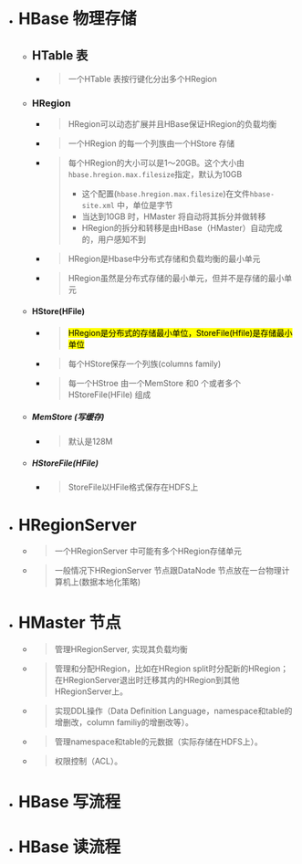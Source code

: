 

- # HBase 物理存储
    - ## HTable 表
        - > 一个HTable 表按行键化分出多个HRegion 
    - ### HRegion
        - > HRegion可以动态扩展并且HBase保证HRegion的负载均衡
        - > 一个HRegion 的每一个列族由一个HStore 存储
        - > 每个HRegion的大小可以是1～20GB。这个大小由`hbase.hregion.max.filesize`指定，默认为10GB
            > - 这个配置(`hbase.hregion.max.filesize`)在文件`hbase-site.xml` 中，单位是字节
            > - 当达到10GB 时，HMaster 将自动将其拆分并做转移
            > - HRegion的拆分和转移是由HBase（HMaster）自动完成的，用户感知不到
        - > HRegion是Hbase中分布式存储和负载均衡的最小单元
        - > HRegion虽然是分布式存储的最小单元，但并不是存储的最小单元
    - #### HStore(HFile)
        - > <mark>HRegion是分布式的存储最小单位，StoreFile(Hfile)是存储最小单位</mark>
        - > 每个HStore保存一个列族(columns family)
        - > 每一个HStroe 由一个MemStore 和0 个或者多个HStoreFile(HFile) 组成
    - ##### MemStore (写缓存)
        - > 默认是128M
    - ##### HStoreFile(HFile)
        - > StoreFile以HFile格式保存在HDFS上

- # HRegionServer
    - > 一个HRegionServer 中可能有多个HRegion存储单元
    - > 一般情况下HRegionServer 节点跟DataNode 节点放在一台物理计算机上(数据本地化策略)


- # HMaster 节点
    - > 管理HRegionServer, 实现其负载均衡
    - > 管理和分配HRegion，比如在HRegion split时分配新的HRegion；在HRegionServer退出时迁移其内的HRegion到其他HRegionServer上。
    - > 实现DDL操作（Data Definition Language，namespace和table的增删改，column familiy的增删改等）。
    - > 管理namespace和table的元数据（实际存储在HDFS上）。
    - > 权限控制（ACL）。


- # HBase 写流程


- # HBase 读流程






